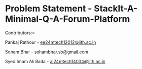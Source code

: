 # Problem Statement - StackIt-A-Minimal-Q-A-Forum-Platform
Contributors:=
  
  Pankaj Rathour - ee24mtech12012@iith.ac.in
  
  Soham Bhar - sohambhar.sb@gmail.com
  
  Syed Imam Ali Bada - ai24mtech14004@iith.ac.in
  
